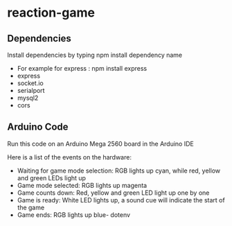 # reaction-game

## Dependencies
Install dependencies by typing npm install dependency name
- For example for express : npm install express 
- express
- socket.io 
- serialport 
- mysql2
- cors

## Arduino Code
Run this code on an Arduino Mega 2560 board in the Arduino IDE

Here is a list of the events on the hardware:
- Waiting for game mode selection: RGB lights up cyan, while red, yellow and green LEDs light up
- Game mode selected: RGB lights up magenta
- Game counts down: Red, yellow and green LED light up one by one
- Game is ready: White LED lights up, a sound cue will indicate the start of the game
- Game ends: RGB lights up blue- dotenv
